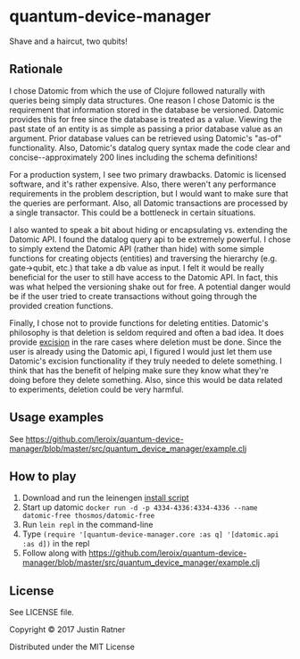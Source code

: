 # quantum-device-manager
Shave and a haircut, two qubits!

## Rationale
I chose Datomic from which the use of Clojure followed naturally with queries being simply data structures. One reason I chose Datomic is the requirement that information stored in the database be versioned. Datomic provides this for free since the database is treated as a value. Viewing the past state of an entity is as simple as passing a prior database value as an argument. Prior database values can be retrieved using Datomic's "as-of" functionality. Also, Datomic's datalog query syntax made the code clear and concise--approximately 200 lines including the schema definitions!

For a production system, I see two primary drawbacks. Datomic is licensed software, and it's rather expensive. Also, there weren't any performance requirements in the problem description, but I would want to make sure that the queries are performant. Also, all Datomic transactions are processed by a single transactor. This could be a bottleneck in certain situations.

I also wanted to speak a bit about hiding or encapsulating vs. extending the Datomic API. I found the datalog query api to be extremely powerful. I chose to simply extend the Datomic API (rather than hide) with some simple functions for creating objects (entities) and traversing the hierarchy (e.g. gate->qubit, etc.) that take a db value as input. I felt it would be really beneficial for the user to still have access to the Datomic API. In fact, this was what helped the versioning shake out for free. A potential danger would be if the user tried to create transactions without going through the provided creation functions.

Finally, I chose not to provide functions for deleting entities. Datomic's philosophy is that deletion is seldom required and often a bad idea. It does provide [excision](http://docs.datomic.com/excision.html) in the rare cases where deletion must be done. Since the user is already using the Datomic api, I figured I would just let them use Datomic's excision functionality if they truly needed to delete something. I think that has the benefit of helping make sure they know what they're doing before they delete something. Also, since this would be data related to experiments, deletion could be very harmful.

## Usage examples
See https://github.com/leroix/quantum-device-manager/blob/master/src/quantum_device_manager/example.clj

## How to play
1. Download and run the leinengen [install script](https://leiningen.org/#install)
2. Start up datomic `docker run -d -p 4334-4336:4334-4336 --name datomic-free thosmos/datomic-free`
3. Run `lein repl` in the command-line
4. Type `(require '[quantum-device-manager.core :as q] '[datomic.api :as d])` in the repl
5. Follow along with https://github.com/leroix/quantum-device-manager/blob/master/src/quantum_device_manager/example.clj

## License
See LICENSE file.

Copyright © 2017 Justin Ratner

Distributed under the MIT License
